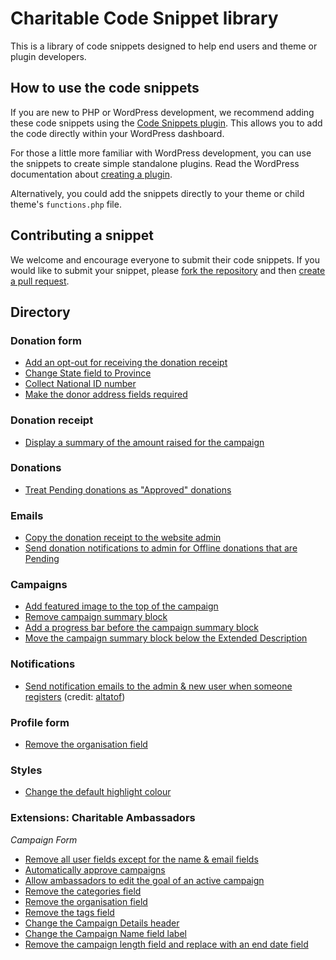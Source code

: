# Charitable Code Snippet library

This is a library of code snippets designed to help end users and theme or plugin developers. 

## How to use the code snippets

If you are new to PHP or WordPress development, we recommend adding these code snippets using the [Code Snippets plugin](https://wordpress.org/plugins/code-snippets/). This allows you to add the code directly within your WordPress dashboard.

For those a little more familiar with WordPress development, you can use the snippets to create simple standalone plugins. Read the WordPress documentation about [creating a plugin](https://codex.wordpress.org/Writing_a_Plugin).

Alternatively, you could add the snippets directly to your theme or child theme's `functions.php` file. 

## Contributing a snippet

We welcome and encourage everyone to submit their code snippets. If you would like to submit your snippet, please [fork the repository](https://github.com/Charitable/library/fork) and then [create a pull request](https://github.com/Charitable/library/compare/).

## Directory

### Donation form

- [Add an opt-out for receiving the donation receipt](https://github.com/Charitable/library/blob/master/donation-form/add-donation-receipt-opt-out-checkbox.php)
- [Change State field to Province](https://github.com/Charitable/library/blob/master/donation-form/change-state-to-province.php)
- [Collect National ID number](https://github.com/Charitable/library/blob/master/donation-form/collect-national-id-number.php)
- [Make the donor address fields required](https://github.com/Charitable/library/blob/master/donation-form/make-donor-address-required.php)

### Donation receipt

- [Display a summary of the amount raised for the campaign](https://github.com/Charitable/library/blob/master/donations/add-pending-to-approved-statuses.php)

### Donations

- [Treat Pending donations as "Approved" donations](https://github.com/Charitable/library/blob/master/donation-receipt/add-campaign-raised-summary.php)

### Emails

- [Copy the donation receipt to the website admin](https://github.com/Charitable/library/blob/master/emails/copy-donation-receipt-to-admin.php)
- [Send donation notifications to admin for Offline donations that are Pending](https://github.com/Charitable/library/blob/master/emails/send-donation-notification-for-pending-offline-donations.php)

### Campaigns 

- [Add featured image to the top of the campaign](https://github.com/Charitable/library/blob/master/campaigns/add-featured-image.php)
- [Remove campaign summary block](https://github.com/Charitable/library/blob/master/campaigns/remove-stats-summary-block.php)
- [Add a progress bar before the campaign summary block](https://github.com/Charitable/library/blob/master/campaigns/add-progress-bar-before-summary.php)
- [Move the campaign summary block below the Extended Description](https://github.com/Charitable/library/blob/master/campaigns/move-campaign-summary-below-content.php)

### Notifications

- [Send notification emails to the admin & new user when someone registers](https://github.com/Charitable/library/blob/master/notifications/send-notifications-on-user-registration.php) (credit: [altatof](https://github.com/altatof))

### Profile form

- [Remove the organisation field](https://github.com/Charitable/library/blob/master/profile-form/remove-organisation-field.php)

### Styles

- [Change the default highlight colour](https://github.com/Charitable/library/blob/master/styles/set-default-highlight-colour.php)

### Extensions: Charitable Ambassadors 

*Campaign Form*

- [Remove all user fields except for the name & email fields](https://github.com/Charitable/library/blob/master/extensions/ambassadors/campaign-submission-form/remove-all-user-fields-except-for-basics.php)
- [Automatically approve campaigns](https://github.com/Charitable/library/blob/master/extensions/ambassadors/campaign-submission-form/auto-approve-campaigns.php)
- [Allow ambassadors to edit the goal of an active campaign](https://github.com/Charitable/library/blob/master/extensions/ambassadors/campaign-submission-form/edit-live-campaign-goal.php)
- [Remove the categories field](https://github.com/Charitable/library/blob/master/extensions/ambassadors/campaign-submission-form/remove-categories-field.php)
- [Remove the organisation field](https://github.com/Charitable/library/blob/master/extensions/ambassadors/campaign-submission-form/remove-organisation-field.php)
- [Remove the tags field](https://github.com/Charitable/library/blob/master/extensions/ambassadors/campaign-submission-form/remove-tags-field.php)
- [Change the Campaign Details header](https://github.com/Charitable/library/blob/master/extensions/ambassadors/campaign-submission-form/rename-campaign-details-section-title.php)
- [Change the Campaign Name field label](https://github.com/Charitable/library/blob/master/extensions/ambassadors/campaign-submission-form/rename-campaign-name-field-title.php)
- [Remove the campaign length field and replace with an end date field](https://github.com/Charitable/library/blob/master/extensions/ambassadors/campaign-submission-form/replace-campaign-length-with-end-date-field.php)
